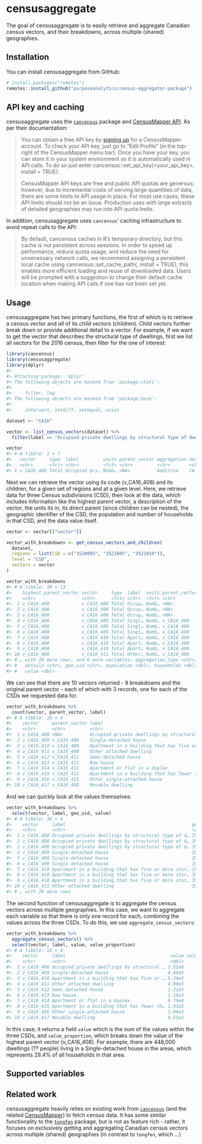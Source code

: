 
<!-- README.md is generated from README.Rmd. Please edit that file -->

# censusaggregate

The goal of censusaggregate is to easily retrieve and aggregate Canadian
census vectors, and their breakdowns, across multiple (shared)
geographies.

## Installation

You can install censusaggregate from GitHub:

``` r
# install.packages("remotes")
remotes::install_github("purposeanalytics/census-aggregator-package")
```

## API key and caching

censusaggregate uses the
[`cancensus`](https://github.com/mountainMath/cancensus) package and
[CensusMapper API](https://censusmapper.ca/). As per their
documentation:

<blockquote>

You can obtain a free API key by [signing
up](https://censusmapper.ca/users/sign_up) for a CensusMapper account.
To check your API key, just go to “Edit Profile” (in the top-right of
the CensusMapper menu bar). Once you have your key, you can store it in
your system environment so it is automatically used in API calls. To do
so just enter cancensus::set\_api\_key(<your_api_key>, install = TRUE).

CensusMapper API keys are free and public API quotas are generous;
however, due to incremental costs of serving large quantities of data,
there are some limits to API usage in place. For most use cases, these
API limits should not be an issue. Production uses with large extracts
of detailed geographies may run into API quota limits.

</blockquote>

In addition, censusaggregate uses `cancensus`’ caching infrastructure to
avoid repeat calls to the API:

<blockquote>

By default, cancensus caches in R’s temporary directory, but this cache
is not persistent across sessions. In order to speed up performance,
reduce quota usage, and reduce the need for unnecessary network calls,
we recommend assigning a persistent local cache using
cancensus::set\_cache\_path(<local cache path>, install = TRUE), this
enables more efficient loading and reuse of downloaded data. Users will
be prompted with a suggestion to change their default cache location
when making API calls if one has not been set yet.

</blockquote>

## Usage

censusaggregate has two primary functions, the first of which is to
retrieve a census vector and *all* of its child vectors (children).
Child vectors further break down or provide additional detail to a
vector. For example, if we want to get the vector that describes the
structural type of dwellings, first we list all vectors for the 2016
census, then filter for the one of interest:

``` r
library(cancensus)
library(censusaggregate)
library(dplyr)
#> 
#> Attaching package: 'dplyr'
#> The following objects are masked from 'package:stats':
#> 
#>     filter, lag
#> The following objects are masked from 'package:base':
#> 
#>     intersect, setdiff, setequal, union

dataset <- "CA16"

vector <- list_census_vectors(dataset) %>%
  filter(label == "Occupied private dwellings by structural type of dwelling data")

vector
#> # A tibble: 1 × 7
#>   vector     type  label         units parent_vector aggregation details        
#>   <chr>      <fct> <chr>         <fct> <chr>         <chr>       <chr>          
#> 1 v_CA16_408 Total Occupied pri… Numb… <NA>          Additive    CA 2016 Census…
```

Next we can retrieve the vector using its code (v\_CA16\_408) and its
children, for a given set of regions and at a given level. Here, we
retrieve data for three Census subdivisions (CSD), then look at the
data, which includes information like the highest parent vector, a
description of the vector, the units its in, its direct parent (since
children can be nested), the geographic identifier of the CSD, the
population and number of households in that CSD, and the data value
itself.

``` r
vector <- vector[["vector"]]

vector_with_breakdowns <- get_census_vectors_and_children(
  dataset,
  regions = list(CSD = c("3520005", "3521005", "3521010")),
  level = "CSD",
  vectors = vector
)

vector_with_breakdowns
#> # A tibble: 30 × 13
#>    highest_parent_vector vector     type  label  units parent_vector aggregation
#>    <chr>                 <chr>      <fct> <chr>  <fct> <chr>         <chr>      
#>  1 v_CA16_408            v_CA16_408 Total Occup… Numb… <NA>          Additive   
#>  2 v_CA16_408            v_CA16_408 Total Occup… Numb… <NA>          Additive   
#>  3 v_CA16_408            v_CA16_408 Total Occup… Numb… <NA>          Additive   
#>  4 v_CA16_408            v_CA16_409 Total Singl… Numb… v_CA16_408    Additive   
#>  5 v_CA16_408            v_CA16_409 Total Singl… Numb… v_CA16_408    Additive   
#>  6 v_CA16_408            v_CA16_409 Total Singl… Numb… v_CA16_408    Additive   
#>  7 v_CA16_408            v_CA16_410 Total Apart… Numb… v_CA16_408    Additive   
#>  8 v_CA16_408            v_CA16_410 Total Apart… Numb… v_CA16_408    Additive   
#>  9 v_CA16_408            v_CA16_410 Total Apart… Numb… v_CA16_408    Additive   
#> 10 v_CA16_408            v_CA16_411 Total Other… Numb… v_CA16_408    Additive   
#> # … with 20 more rows, and 6 more variables: aggregation_type <chr>,
#> #   details <chr>, geo_uid <chr>, population <dbl>, households <dbl>,
#> #   value <dbl>
```

We can see that there are 10 vectors returned - 9 breakdowns and the
original parent vector - each of which with 3 records, one for each of
the CSDs we requested data for.

``` r
vector_with_breakdowns %>%
  count(vector, parent_vector, label)
#> # A tibble: 10 × 4
#>    vector     parent_vector label                                              n
#>    <chr>      <chr>         <chr>                                          <int>
#>  1 v_CA16_408 <NA>          Occupied private dwellings by structural type…     3
#>  2 v_CA16_409 v_CA16_408    Single-detached house                              3
#>  3 v_CA16_410 v_CA16_408    Apartment in a building that has five or more…     3
#>  4 v_CA16_411 v_CA16_408    Other attached dwelling                            3
#>  5 v_CA16_412 v_CA16_411    Semi-detached house                                3
#>  6 v_CA16_413 v_CA16_411    Row house                                          3
#>  7 v_CA16_414 v_CA16_411    Apartment or flat in a duplex                      3
#>  8 v_CA16_415 v_CA16_411    Apartment in a building that has fewer than f…     3
#>  9 v_CA16_416 v_CA16_411    Other single-attached house                        3
#> 10 v_CA16_417 v_CA16_408    Movable dwelling                                   3
```

And we can quickly look at the values themselves:

``` r
vector_with_breakdowns %>%
  select(vector, label, geo_uid, value)
#> # A tibble: 30 × 4
#>    vector     label                                               geo_uid  value
#>    <chr>      <chr>                                               <chr>    <dbl>
#>  1 v_CA16_408 Occupied private dwellings by structural type of d… 3520005 1.11e6
#>  2 v_CA16_408 Occupied private dwellings by structural type of d… 3521005 2.41e5
#>  3 v_CA16_408 Occupied private dwellings by structural type of d… 3521010 1.68e5
#>  4 v_CA16_409 Single-detached house                               3520005 2.70e5
#>  5 v_CA16_409 Single-detached house                               3521005 9.08e4
#>  6 v_CA16_409 Single-detached house                               3521010 8.76e4
#>  7 v_CA16_410 Apartment in a building that has five or more stor… 3520005 4.93e5
#>  8 v_CA16_410 Apartment in a building that has five or more stor… 3521005 6.31e4
#>  9 v_CA16_410 Apartment in a building that has five or more stor… 3521010 1.75e4
#> 10 v_CA16_411 Other attached dwelling                             3520005 3.50e5
#> # … with 20 more rows
```

The second function of censusaggregate is to aggregate the census
vectors across multiple geographies. In this case, we want to aggregate
each variable so that there is only one record for each, combining the
values across the three CSDs. To do this, we use
`aggregate_census_vectors`:

``` r
vector_with_breakdowns %>%
  aggregate_census_vectors() %>%
  select(vector, label, value, value_proportion)
#> # A tibble: 10 × 4
#>    vector     label                                       value value_proportion
#>    <chr>      <chr>                                       <dbl>            <dbl>
#>  1 v_CA16_408 Occupied private dwellings by structural … 1.52e6         1       
#>  2 v_CA16_409 Single-detached house                      4.48e5         0.294   
#>  3 v_CA16_410 Apartment in a building that has five or … 5.74e5         0.377   
#>  4 v_CA16_411 Other attached dwelling                    4.99e5         0.328   
#>  5 v_CA16_412 Semi-detached house                        1.21e5         0.0795  
#>  6 v_CA16_413 Row house                                  1.16e5         0.0765  
#>  7 v_CA16_414 Apartment or flat in a duplex              6.79e4         0.0446  
#>  8 v_CA16_415 Apartment in a building that has fewer th… 1.91e5         0.126   
#>  9 v_CA16_416 Other single-attached house                2.96e3         0.00195 
#> 10 v_CA16_417 Movable dwelling                           4.55e2         0.000299
```

In this case, it returns a field `value` which is the sum of the values
within the three CSDs, and `value_proportion`, which breaks down the
value of the highest parent vector (v\_CA16\_408). For example, there
are 448,000 dwellings (?? people) living in a Single-detached house in
the areas, which represents 29.4% of all households in that area.

## Supported variables

## Related work

censusaggregate heavily relies on existing work from [`cancensus`]()
(and the related [CensusMapper]()) to fetch census data. It has some
similar functionality to the [`tongfen`]() package, but is not as
feature rich - rather, it focuses on exclusively getting and aggregating
Canadian census vectors across multiple (shared) geographies (in
contrast to `tongfen`, which …)

